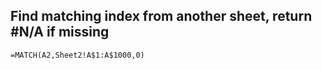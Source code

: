 ## Find matching index from another sheet, return #N/A if missing
```
=MATCH(A2,Sheet2!A$1:A$1000,0)
```
